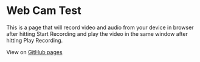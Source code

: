 # Web Cam Test

This is a page that will record video and audio from your device in browser after hitting Start Recording and play the video in the same window after hitting Play Recording.

View on [GitHub pages](https://mp7373.github.io/web-cam-test/)